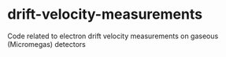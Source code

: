 # drift-velocity-measurements
Code related to electron drift velocity measurements on gaseous (Micromegas) detectors
